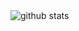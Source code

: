 
<!--
**zxg-code/zxg-code** is a ✨ _special_ ✨ repository because its `README.md` (this file) appears on your GitHub profile.

Here are some ideas to get you started:

- 🔭 I’m currently working on ...
- 🌱 I’m currently learning ...
- 👯 I’m looking to collaborate on ...
- 🤔 I’m looking for help with ...
- 💬 Ask me about ...
- 📫 How to reach me: ...
- 😄 Pronouns: ...
- ⚡ Fun fact: ...
-->
<picture decoding="async" loading="lazy">
  <source media="(prefers-color-scheme: light)" srcset="https://pixel-profile.vercel.app/api/github-stats?username=zxg-code&screen_effect=true&theme=road_trip&pixelate_avatar=true">
<!--   <source media="(prefers-color-scheme: dark)" srcset="https://pixel-profile.vercel.app/api/github-stats?username=zxg-code&screen_effect=true&theme=road_trip&pixelate_avatar=true"> -->
  <img alt="github stats" src="https://pixel-profile.vercel.app/api/github-stats?username=zxg-code&screen_effect=true&theme=road_trip&pixelate_avatar=true">
</picture>
